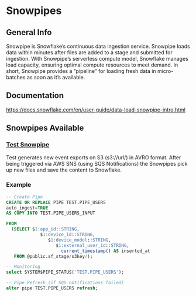 # Snowpipes
## General Info
Snowpipe is Snowflake’s continuous data ingestion service. Snowpipe loads data within minutes after files are added to a stage and submitted for ingestion. With Snowpipe’s serverless compute model, Snowflake manages load capacity, ensuring optimal compute resources to meet demand. In short, Snowpipe provides a “pipeline” for loading fresh data in micro-batches as soon as it’s available.
## Documentation
https://docs.snowflake.com/en/user-guide/data-load-snowpipe-intro.html

## Snowpipes Available
### [Test Snowpipe](Snowpipes.sql)
Test generates new event exports on S3 (s3://url/) in AVRO format. After being triggered via AWS SNS (using SQS Notifications) the Snowpipes pick up new files and save the content to Snowflake.
### Example
```sql
-- Create Pipe
CREATE OR REPLACE PIPE TEST.PIPE_USERS
auto_ingest=TRUE 
AS COPY INTO TEST.PIPE_USERS_INPUT

FROM
  (SELECT $1:app_id::STRING,
             $1:device_id::STRING,
                $1:device_model::STRING,
                   $1:external_user_id::STRING,
                     current_timestamp() AS inserted_at
   FROM @public.sf_stage/s3key/);

-- Monitoring
select SYSTEM$PIPE_STATUS('TEST.PIPE_USERS');

-- Pipe Refresh (if SQS notifications failed)
alter pipe TEST.PIPE_USERS refresh;
```
